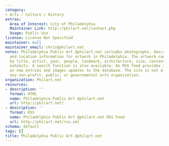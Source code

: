 ```yaml
---
category:
- Arts / Culture / History
extras:
  Area of Interest: City of Philadelphia
  Maintainer Link: http://philart.net/contact.php
  Usage: Public Use
license: License Not Specified
maintainer: null
maintainer_email: chris@philart.net
notes: Philadelphia Public Art @philart.net includes photographs, descriptive information,
  and location information for artwork in Philadelphia. The artwork can be browsed
  by title, artist, year, people, landmark, architecture, size, content, tours, and
  exhibits. A search function is also available. An RSS feed provides information
  on new entries and images updates to the database. The site is not affiliated with
  any non-profit, public, or governmental arts organization.
organization: Philart.net
resources:
- description: ''
  format: HTML
  name: Philadelphia Public Art @philart.net
  url: http://philart.net/
- description: ''
  format: RSS
  name: Philadelphia Public Art @philart.net RSS Feed
  url: http://philart.net/rss.xml
schema: default
tags: []
title: Philadelphia Public Art @philart.net
---
```

